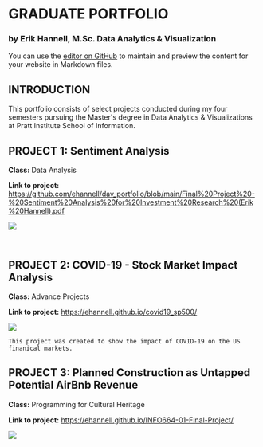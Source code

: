# GRADUATE PORTFOLIO
### by Erik Hannell, M.Sc. Data Analytics & Visualization

You can use the [editor on GitHub](https://github.com/ehannell/dav_portfolio/edit/gh-pages/index.md) to maintain and preview the content for your website in Markdown files.

## INTRODUCTION

This portfolio consists of select projects conducted during my four semesters pursuing the Master's degree in Data Analytics & Visualizations at Pratt Institute School of Information.   


## PROJECT 1: Sentiment Analysis

**Class:** Data Analysis

**Link to project:** https://github.com/ehannell/dav_portfolio/blob/main/Final%20Project%20-%20Sentiment%20Analysis%20for%20Investment%20Research%20(Erik%20Hannell).pdf

![](https://i.ibb.co/rHtb7fz/data-analysis.jpg)

```


```


## PROJECT 2: COVID-19 - Stock Market Impact Analysis

**Class:** Advance Projects

**Link to project:** https://ehannell.github.io/covid19_sp500/

![](https://i.ibb.co/qp78gGp/covidproject.jpg)


```
This project was created to show the impact of COVID-19 on the US finanical markets.

```

## PROJECT 3: Planned Construction as Untapped Potential AirBnb Revenue

**Class:** Programming for Cultural Heritage

**Link to project:** https://ehannell.github.io/INFO664-01-Final-Project/

![](https://i.ibb.co/G7pDRHc/Programming-Project.jpg)


```


```

